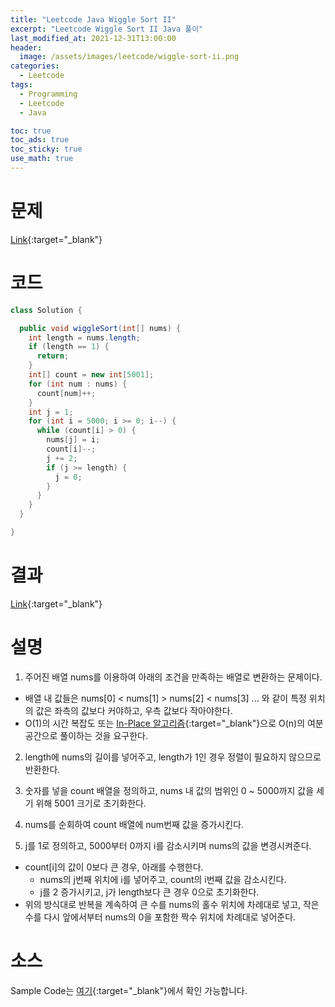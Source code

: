 ```yaml
---
title: "Leetcode Java Wiggle Sort II"
excerpt: "Leetcode Wiggle Sort II Java 풀이"
last_modified_at: 2021-12-31T13:00:00
header:
  image: /assets/images/leetcode/wiggle-sort-ii.png
categories:
  - Leetcode
tags:
  - Programming
  - Leetcode
  - Java

toc: true
toc_ads: true
toc_sticky: true
use_math: true
---
```

# 문제
[Link](https://leetcode.com/problems/wiggle-sort-ii/){:target="_blank"}

# 코드
```java
class Solution {

  public void wiggleSort(int[] nums) {
    int length = nums.length;
    if (length == 1) {
      return;
    }
    int[] count = new int[5001];
    for (int num : nums) {
      count[num]++;
    }
    int j = 1;
    for (int i = 5000; i >= 0; i--) {
      while (count[i] > 0) {
        nums[j] = i;
        count[i]--;
        j += 2;
        if (j >= length) {
          j = 0;
        }
      }
    }
  }

}
```

# 결과
[Link](https://leetcode.com/submissions/detail/610662377/){:target="_blank"}

# 설명
1. 주어진 배열 nums를 이용하여 아래의 조건을 만족하는 배열로 변환하는 문제이다.
- 배열 내 값들은 nums[0] < nums[1] > nums[2] < nums[3] ... 와 같이 특정 위치의 값은 좌측의 값보다 커야하고, 우측 값보다 작아야한다.
- O(1)의 시간 복잡도 또는 [In-Place 알고리즘](https://en.wikipedia.org/wiki/In-place_algorithm){:target="_blank"}으로 O(n)의 여분 공간으로 풀이하는 것을 요구한다.

2. length에 nums의 길이를 넣어주고, length가 1인 경우 정렬이 필요하지 않으므로 반환한다.

3. 숫자를 넣을 count 배열을 정의하고, nums 내 값의 범위인 0 ~ 5000까지 값을 세기 위해 5001 크기로 초기화한다.

4. nums를 순회하여 count 배열에 num번째 값을 증가시킨다.

5. j를 1로 정의하고, 5000부터 0까지 i를 감소시키며 nums의 값을 변경시켜준다.
- count[i]의 값이 0보다 큰 경우, 아래를 수행한다.
  - nums의 j번째 위치에 i를 넣어주고, count의 i번째 값을 감소시킨다.
  - j를 2 증가시키고, j가 length보다 큰 경우 0으로 초기화한다.
- 위의 방식대로 반복을 계속하여 큰 수를 nums의 홀수 위치에 차례대로 넣고, 작은 수를 다시 앞에서부터 nums의 0을 포함한 짝수 위치에 차례대로 넣어준다.

# 소스
Sample Code는 [여기](https://github.com/GracefulSoul/leetcode/blob/master/src/main/java/gracefulsoul/problems/WiggleSortII.java){:target="_blank"}에서 확인 가능합니다.